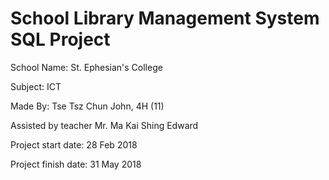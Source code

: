 # School Library Management System SQL Project

School Name: St. Ephesian's College

Subject: ICT

Made By: Tse Tsz Chun John, 4H (11)

Assisted by teacher Mr. Ma Kai Shing Edward

Project start date: 28 Feb 2018

Project finish date: 31 May 2018
